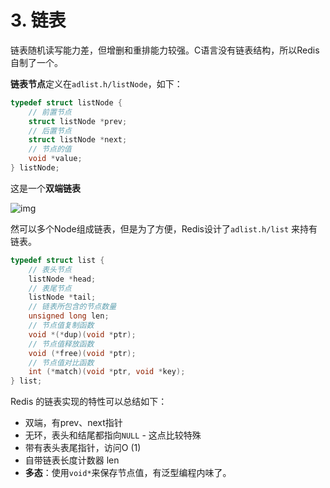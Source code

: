 # 3. 链表

链表随机读写能力差，但增删和重排能力较强。C语言没有链表结构，所以Redis自制了一个。

**链表节点**定义在`adlist.h/listNode`，如下：

```c
typedef struct listNode {
    // 前置节点
    struct listNode *prev;
    // 后置节点
    struct listNode *next;
    // 节点的值
    void *value;
} listNode;
```

这是一个**双端链表**

![img](https://camo.githubusercontent.com/fd97e30b9e717eff8d328e1651126ddd9b1f094ca526748c10e3a751bc5dbc7e/68747470733a2f2f6275636b65742d313235393535353837302e636f732e61702d6368656e6764752e6d7971636c6f75642e636f6d2f32303230303130323132343830342e706e67)

然可以多个Node组成链表，但是为了方便，Redis设计了`adlist.h/list` 来持有链表。

```c
typedef struct list {
    // 表头节点
    listNode *head;
    // 表尾节点
    listNode *tail;
    // 链表所包含的节点数量
    unsigned long len;
    // 节点值复制函数
    void *(*dup)(void *ptr);
    // 节点值释放函数
    void (*free)(void *ptr);
    // 节点值对比函数
    int (*match)(void *ptr, void *key);
} list;
```

Redis 的链表实现的特性可以总结如下：

- 双端，有prev、next指针
- 无环，表头和结尾都指向`NULL` - 这点比较特殊
- 带有表头表尾指针，访问O (1)
- 自带链表长度计数器 len
- **多态**：使用`void*`来保存节点值，有泛型编程内味了。